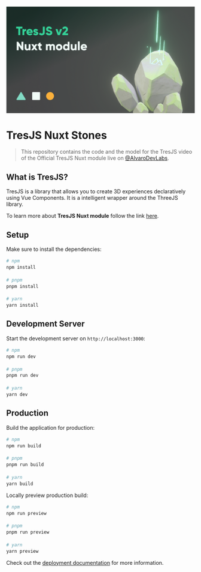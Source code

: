 ![repository-banner.png](/public/repo-banner.png)

# TresJS Nuxt Stones

> This repository contains the code and the model for the TresJS video of the Official TresJS Nuxt module live on [@AlvaroDevLabs](https://youtu.be/U-6fRYfrAzU).

## What is TresJS?

TresJS is a library that allows you to create 3D experiences declaratively using Vue Components. It is a intelligent wrapper around the ThreeJS library.

To learn more about **TresJS Nuxt module** follow the link [here](https://tresjs.org/guide/nuxt.html).

## Setup

Make sure to install the dependencies:

```bash
# npm
npm install

# pnpm
pnpm install

# yarn
yarn install
```

## Development Server

Start the development server on `http://localhost:3000`:

```bash
# npm
npm run dev

# pnpm
pnpm run dev

# yarn
yarn dev
```

## Production

Build the application for production:

```bash
# npm
npm run build

# pnpm
pnpm run build

# yarn
yarn build
```

Locally preview production build:

```bash
# npm
npm run preview

# pnpm
pnpm run preview

# yarn
yarn preview
```

Check out the [deployment documentation](https://nuxt.com/docs/getting-started/deployment) for more information.
